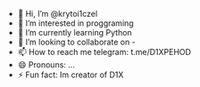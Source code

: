 - 👋 Hi, I’m @krytoi1czel
- 👀 I’m interested in proggraming
- 🌱 I’m currently learning Python
- 💞️ I’m looking to collaborate on -
- 📫 How to reach me telegram: t.me/D1XPEHOD
- 😄 Pronouns: ...
- ⚡ Fun fact: Im creator of D1X 

<!---
krytoi1czel/krytoi1czel is a ✨ special ✨ repository because its `README.md` (this file) appears on your GitHub profile.
You can click the Preview link to take a look at your changes.
--->
